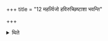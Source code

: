 +++
title = "12 महर्त्विजो हविरुच्छिष्टाशा भवन्ति"

+++

<details><summary>थिते</summary>

महर्त्विजो हविरुच्छिष्टाशा भवन्ति १२
</details>
